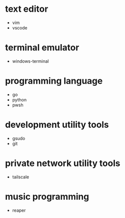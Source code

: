 # text editor
- vim
- vscode

# terminal emulator
- windows-terminal 

# programming language
- go
- python
- pwsh

# development utility tools
- gsudo
- git

# private network utility tools
- tailscale

# music programming
- reaper
